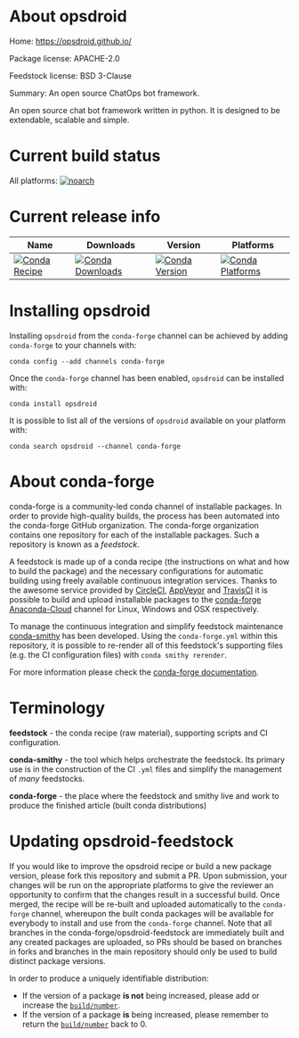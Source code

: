 About opsdroid
==============

Home: https://opsdroid.github.io/

Package license: APACHE-2.0

Feedstock license: BSD 3-Clause

Summary: An open source ChatOps bot framework.

An open source chat bot framework written in python. It is designed to be extendable, scalable and simple.


Current build status
====================

All platforms:
[![noarch](https://img.shields.io/circleci/project/github/conda-forge/opsdroid-feedstock/master.svg?label=noarch)](https://circleci.com/gh/conda-forge/opsdroid-feedstock)

Current release info
====================

| Name | Downloads | Version | Platforms |
| --- | --- | --- | --- |
| [![Conda Recipe](https://img.shields.io/badge/recipe-opsdroid-green.svg)](https://anaconda.org/conda-forge/opsdroid) | [![Conda Downloads](https://img.shields.io/conda/dn/conda-forge/opsdroid.svg)](https://anaconda.org/conda-forge/opsdroid) | [![Conda Version](https://img.shields.io/conda/vn/conda-forge/opsdroid.svg)](https://anaconda.org/conda-forge/opsdroid) | [![Conda Platforms](https://img.shields.io/conda/pn/conda-forge/opsdroid.svg)](https://anaconda.org/conda-forge/opsdroid) |

Installing opsdroid
===================

Installing `opsdroid` from the `conda-forge` channel can be achieved by adding `conda-forge` to your channels with:

```
conda config --add channels conda-forge
```

Once the `conda-forge` channel has been enabled, `opsdroid` can be installed with:

```
conda install opsdroid
```

It is possible to list all of the versions of `opsdroid` available on your platform with:

```
conda search opsdroid --channel conda-forge
```


About conda-forge
=================

conda-forge is a community-led conda channel of installable packages.
In order to provide high-quality builds, the process has been automated into the
conda-forge GitHub organization. The conda-forge organization contains one repository
for each of the installable packages. Such a repository is known as a *feedstock*.

A feedstock is made up of a conda recipe (the instructions on what and how to build
the package) and the necessary configurations for automatic building using freely
available continuous integration services. Thanks to the awesome service provided by
[CircleCI](https://circleci.com/), [AppVeyor](https://www.appveyor.com/)
and [TravisCI](https://travis-ci.org/) it is possible to build and upload installable
packages to the [conda-forge](https://anaconda.org/conda-forge)
[Anaconda-Cloud](https://anaconda.org/) channel for Linux, Windows and OSX respectively.

To manage the continuous integration and simplify feedstock maintenance
[conda-smithy](https://github.com/conda-forge/conda-smithy) has been developed.
Using the ``conda-forge.yml`` within this repository, it is possible to re-render all of
this feedstock's supporting files (e.g. the CI configuration files) with ``conda smithy rerender``.

For more information please check the [conda-forge documentation](https://conda-forge.org/docs/).

Terminology
===========

**feedstock** - the conda recipe (raw material), supporting scripts and CI configuration.

**conda-smithy** - the tool which helps orchestrate the feedstock.
                   Its primary use is in the construction of the CI ``.yml`` files
                   and simplify the management of *many* feedstocks.

**conda-forge** - the place where the feedstock and smithy live and work to
                  produce the finished article (built conda distributions)


Updating opsdroid-feedstock
===========================

If you would like to improve the opsdroid recipe or build a new
package version, please fork this repository and submit a PR. Upon submission,
your changes will be run on the appropriate platforms to give the reviewer an
opportunity to confirm that the changes result in a successful build. Once
merged, the recipe will be re-built and uploaded automatically to the
`conda-forge` channel, whereupon the built conda packages will be available for
everybody to install and use from the `conda-forge` channel.
Note that all branches in the conda-forge/opsdroid-feedstock are
immediately built and any created packages are uploaded, so PRs should be based
on branches in forks and branches in the main repository should only be used to
build distinct package versions.

In order to produce a uniquely identifiable distribution:
 * If the version of a package **is not** being increased, please add or increase
   the [``build/number``](https://conda.io/docs/user-guide/tasks/build-packages/define-metadata.html#build-number-and-string).
 * If the version of a package **is** being increased, please remember to return
   the [``build/number``](https://conda.io/docs/user-guide/tasks/build-packages/define-metadata.html#build-number-and-string)
   back to 0.

